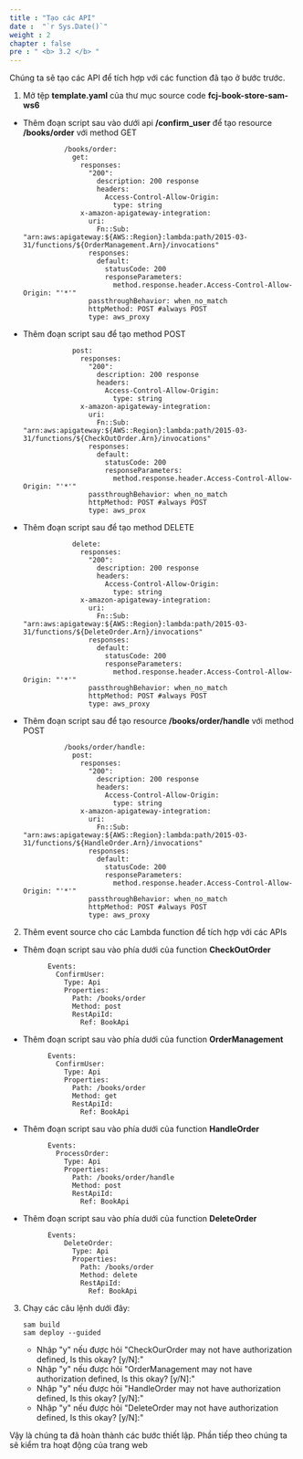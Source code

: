 ```yaml
---
title : "Tạo các API"
date :  "`r Sys.Date()`" 
weight : 2
chapter : false
pre : " <b> 3.2 </b> "
---
```

Chúng ta sẽ tạo các API để tích hợp với các function đã tạo ở bước trước.
1. Mở tệp **template.yaml** của thư mục source code **fcj-book-store-sam-ws6**
  - Thêm đoạn script sau vào dưới api **/confirm_user** để tạo resource **/books/order** với method GET
    ```
              /books/order:
                get:
                  responses:
                    "200":
                      description: 200 response
                      headers:
                        Access-Control-Allow-Origin:
                          type: string
                  x-amazon-apigateway-integration:
                    uri:
                      Fn::Sub: "arn:aws:apigateway:${AWS::Region}:lambda:path/2015-03-31/functions/${OrderManagement.Arn}/invocations"
                    responses:
                      default:
                        statusCode: 200
                        responseParameters:
                          method.response.header.Access-Control-Allow-Origin: "'*'"
                    passthroughBehavior: when_no_match
                    httpMethod: POST #always POST
                    type: aws_proxy
    ```

  - Thêm đoạn script sau để tạo method POST
    ```
                post:
                  responses:
                    "200":
                      description: 200 response
                      headers:
                        Access-Control-Allow-Origin:
                          type: string
                  x-amazon-apigateway-integration:
                    uri:
                      Fn::Sub: "arn:aws:apigateway:${AWS::Region}:lambda:path/2015-03-31/functions/${CheckOutOrder.Arn}/invocations"
                    responses:
                      default:
                        statusCode: 200
                        responseParameters:
                          method.response.header.Access-Control-Allow-Origin: "'*'"
                    passthroughBehavior: when_no_match
                    httpMethod: POST #always POST
                    type: aws_prox
    ```


  - Thêm đoạn script sau để tạo method DELETE
    ```
                delete:
                  responses:
                    "200":
                      description: 200 response
                      headers:
                        Access-Control-Allow-Origin:
                          type: string
                  x-amazon-apigateway-integration:
                    uri:
                      Fn::Sub: "arn:aws:apigateway:${AWS::Region}:lambda:path/2015-03-31/functions/${DeleteOrder.Arn}/invocations"
                    responses:
                      default:
                        statusCode: 200
                        responseParameters:
                          method.response.header.Access-Control-Allow-Origin: "'*'"
                    passthroughBehavior: when_no_match
                    httpMethod: POST #always POST
                    type: aws_proxy
    ```



  - Thêm đoạn script sau để tạo resource **/books/order/handle** với method POST
    ```
              /books/order/handle:
                post:
                  responses:
                    "200":
                      description: 200 response
                      headers:
                        Access-Control-Allow-Origin:
                          type: string
                  x-amazon-apigateway-integration:
                    uri:
                      Fn::Sub: "arn:aws:apigateway:${AWS::Region}:lambda:path/2015-03-31/functions/${HandleOrder.Arn}/invocations"
                    responses:
                      default:
                        statusCode: 200
                        responseParameters:
                          method.response.header.Access-Control-Allow-Origin: "'*'"
                    passthroughBehavior: when_no_match
                    httpMethod: POST #always POST
                    type: aws_proxy
    ```

2. Thêm event source cho các Lambda function để tích hợp với các APIs
  - Thêm đoạn script sau vào phía dưới của function **CheckOutOrder**
    ```
          Events:
            ConfirmUser:
              Type: Api
              Properties:
                Path: /books/order
                Method: post
                RestApiId:
                  Ref: BookApi
    ```

  - Thêm đoạn script sau vào phía dưới của function **OrderManagement**
    ```
          Events:
            ConfirmUser:
              Type: Api
              Properties:
                Path: /books/order
                Method: get
                RestApiId:
                  Ref: BookApi
    ```

  - Thêm đoạn script sau vào phía dưới của function **HandleOrder**
    ```
          Events:
            ProcessOrder:
              Type: Api
              Properties:
                Path: /books/order/handle
                Method: post
                RestApiId:
                  Ref: BookApi
    ```


  - Thêm đoạn script sau vào phía dưới của function **DeleteOrder**
    ```
          Events:
              DeleteOrder:
                Type: Api
                Properties:
                  Path: /books/order
                  Method: delete
                  RestApiId: 
                    Ref: BookApi
    ```

3. Chạy các câu lệnh dưới đây:
    ```
    sam build
    sam deploy --guided
    ```

    - Nhập "y" nếu được hỏi "CheckOurOrder may not have authorization defined, Is this okay? [y/N]:"
    - Nhập "y" nếu được hỏi "OrderManagement may not have authorization defined, Is this okay? [y/N]:"
    - Nhập "y" nếu được hỏi "HandleOrder may not have authorization defined, Is this okay? [y/N]:"
    - Nhập "y" nếu được hỏi "DeleteOrder may not have authorization defined, Is this okay? [y/N]:"

Vậy là chúng ta đã hoàn thành các bước thiết lập. Phần tiếp theo chúng ta sẽ kiểm tra hoạt động của trang web